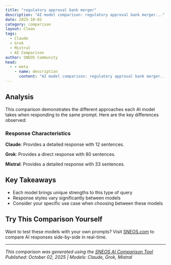 ```yaml
---
title: "regulatory approval bank merger"
description: "AI model comparison: regulatory approval bank merger..."
date: 2025-10-02
category: comparison
layout: Clean
tags:
  - Claude
  - Grok
  - Mistral
  - AI Comparison
author: SNEOS Community
head:
  - - meta
    - name: description
      content: "AI model comparison: regulatory approval bank merger..."
---
```


<ChatComparison
  title="regulatory approval bank merger"
  prompt="regulatory approval bank merger"
  :responses='{"Claude": "# Regulatory Approval for Bank Mergers\n\nBank mergers require extensive regulatory approval due to their potential impact on the financial system, competition, and consumers. Here\u0027s an overview of the key aspects:\n\n## Primary Regulators\n\n**United States:**\n- **Federal Reserve** - Approves bank holding company mergers\n- **OCC (Office of the Comptroller of the Currency)** - National banks\n- **FDIC** - State-chartered banks\n- **Department of Justice** - Antitrust review\n- **State banking regulators** - State-chartered institutions\n\n**Other jurisdictions have similar multi-agency oversight**\n\n## Key Approval Criteria\n\n### 1. **Safety and Soundness**\n- Financial strength of both institutions\n- Capital adequacy post-merger\n- Risk management capabilities\n- Quality of management\n\n### 2. **Competitive Impact**\n- Market concentration analysis\n- HHI (Herfindahl-Hirschman Index) calculations\n- Geographic market definition\n- Potential for reduced competition\n\n### 3. **Public Interest**\n- Community Reinvestment Act (CRA) compliance\n- Consumer protection\n- Financial stability impact\n- Economic benefits to communities served\n\n### 4. **Anti-Money Laundering**\n- BSA/AML compliance history\n- Sanctions compliance\n- Enhanced due diligence capabilities\n\n## Approval Process\n\n1. **Pre-filing consultations** with regulators\n2. **Formal application submission**\n3. **Public comment period** (typically 30 days)\n4. **Regulatory review** (can take 6-18\u002B months)\n5. **Conditional approval** with requirements\n6. **Final approval** and closing\n\n## Common Conditions\n\n- **Divestitures** of overlapping branches\n- **CRA commitments** for community lending\n- **Capital maintenance** requirements\n- **Systems integration** timelines\n- **Consumer protection** measures\n\n## Recent Trends\n\n- **Increased scrutiny** of large bank mergers\n- **Focus on fintech integration**\n- **Climate risk considerations**\n- **Operational risk management**\n- **Digital banking capabilities**\n\nWould you like me to elaborate on any specific aspect of bank merger regulatory approval?", "Grok": "Regulatory approval for a bank merger is a critical step in the process of combining two or more banking institutions. This approval ensures that the merger complies with legal, financial, and competitive standards set by governmental and regulatory bodies. The process typically involves multiple layers of scrutiny to protect consumers, maintain financial stability, and prevent monopolistic practices. Below is an overview of the key aspects of regulatory approval for bank mergers, with a focus on common practices in major jurisdictions like the United States and the European Union (EU).\n\n### 1. **Why Regulatory Approval is Required**\nBank mergers can have significant impacts on the financial system, including:\n- **Market Competition:** A merger could reduce competition, potentially leading to higher fees or reduced services for consumers.\n- **Financial Stability:** Combining institutions could create systemic risks if the resulting entity becomes \u0022too big to fail.\u0022\n- **Consumer Protection:** Regulators ensure that customers are not adversely affected by the merger.\n- **Compliance:** Mergers must adhere to banking laws, anti-money laundering (AML) regulations, and other legal requirements.\n\n### 2. **Key Regulatory Bodies Involved**\nThe specific regulators depend on the country or region where the merger is taking place. Common authorities include:\n\n- **United States:**\n - **Federal Reserve Board (FRB):** Oversees bank holding companies and evaluates the financial stability and competitive impact of mergers under the Bank Holding Company Act.\n - **Office of the Comptroller of the Currency (OCC):** Approves mergers involving national banks.\n - **Federal Deposit Insurance Corporation (FDIC):** Involved if the merger impacts insured deposits or involves state-chartered banks.\n - **Department of Justice (DOJ):** Reviews mergers for antitrust concerns under the Hart-Scott-Rodino Act.\n - **State Banking Regulators:** For state-chartered banks, additional approvals may be required at the state level.\n - **Consumer Financial Protection Bureau (CFPB):** May assess impacts on consumer rights and protections.\n\n- **European Union:**\n - **European Central Bank (ECB):** Under the Single Supervisory Mechanism (SSM), the ECB plays a key role in approving mergers involving significant institutions in the Eurozone.\n - **European Commission (EC):** Evaluates mergers for competition issues under EU Merger Regulation.\n - **National Competent Authorities (NCAs):** National regulators in member states may also be involved, especially for smaller banks.\n\n- **Other Jurisdictions:**\n - In countries like the UK, the Financial Conduct Authority (FCA) and the Prudential Regulation Authority (PRA) oversee mergers.\n - In India, the Reserve Bank of India (RBI) is the primary regulator for banking mergers.\n - Each country typically has its own central bank or financial authority that plays a role in the approval process.\n\n### 3. **Criteria for Approval**\nRegulators evaluate bank mergers based on several factors, including:\n- **Competitive Impact:** Ensuring the merger does not create a monopoly or significantly reduce competition in the market (e.g., measured by market share or the Herfindahl-Hirschman Index in the U.S.).\n- **Financial Stability:** Assessing whether the merged entity will be financially sound and capable of withstanding economic stress.\n- **Public Interest:** Evaluating whether the merger benefits the public, such as through improved services or efficiency.\n- **Management Capability:** Reviewing the competence and integrity of the merged entity\u2019s leadership.\n- **Compliance with Laws:** Ensuring adherence to banking regulations, AML/KYC (Know Your Customer) requirements, and other legal standards.\n- **Capital Adequacy:** Confirming that the merged bank meets required capital ratios (e.g., under Basel III standards).\n\n### 4. **Steps in the Approval Process**\nWhile the exact process varies by jurisdiction, it generally includes the following steps:\n1. **Pre-Merger Notification/Filing:**\n - The merging banks must submit a formal application or notification to the relevant regulatory bodies.\n - In the U.S., this may involve filing under the Bank Merger Act or Hart-Scott-Rodino Act.\n - In the EU, a notification is filed with the European Commission if the merger meets certain turnover thresholds.\n\n2. **Review and Analysis:**\n - Regulators analyze the competitive, financial, and systemic impacts of the merger.\n - Public comment periods may be opened (e.g., in the U.S.) to gather input from stakeholders.\n\n3. **Antitrust Review:**\n - Authorities assess whether the merger violates antitrust laws by reducing competition.\n - Remedies, such as divestitures of certain branches or business lines, may be required to address competition concerns.\n\n4. **Decision:**\n - Regulators approve, conditionally approve, or deny the merger.\n - Conditions may include requirements to sell assets, maintain certain capital levels, or protect consumers.\n\n5. **Post-Approval Compliance:**\n - After approval, the merged entity must comply with any conditions set by regulators.\n - Ongoing monitoring may be conducted to ensure compliance with merger terms.\n\n### 5. **Challenges and Risks in Obtaining Approval**\n- **Antitrust Issues:** If the merger significantly reduces competition in a specific geographic or product market, it may be blocked or require divestitures.\n- **Financial Weakness:** If one or both banks are financially unstable, regulators may deny the merger or impose strict conditions.\n- **Political and Public Opposition:** High-profile mergers may face opposition from politicians, consumer groups, or communities, influencing regulatory decisions.\n- **Cross-Border Complexities:** International mergers involve multiple jurisdictions, each with its own regulatory requirements, increasing complexity.\n\n### 6. **Recent Trends and Examples**\n- **Increased Scrutiny:** In recent years, regulators have placed greater emphasis on consumer protection and systemic risk, especially after the 2008 financial crisis.\n- **Technology and Fintech Mergers:** With the rise of digital banking, regulators are also focusing on data privacy and cybersecurity in mergers involving fintech companies.\n- **Examples:**\n - In the U.S., the proposed merger of BB\u0026T and SunTrust to form Truist Bank (completed in 2019) required extensive regulatory review by the Federal Reserve and FDIC, with conditions to ensure competition.\n - In the EU, the ECB and European Commission have closely scrutinized mergers like the failed Banco Popular and Banco Santander integration in 2017 to ensure financial stability.\n\n### 7. **Best Practices for Banks Seeking Approval**\n- **Early Engagement:** Consult with regulators early in the process to understand potential concerns.\n- **Thorough Documentation:** Provide detailed financial, competitive, and strategic analyses in applications.\n- **Legal and Advisory Support:** Engage legal and financial advisors with expertise in regulatory approvals to navigate the process.\n- **Address Community Needs:** Demonstrate how the merger benefits customers and local communities to gain public and regulatory support.\n\n### Conclusion\nRegulatory approval for a bank merger is a complex and multi-faceted process that requires careful planning and compliance with legal and financial standards. Banks must engage with multiple authorities, address competition and stability concerns, and ensure that the public interest is served. Understanding the specific requirements of the jurisdictions involved and preparing a strong case for the merger are essential to securing approval. If you have a specific merger or jurisdiction in mind, I can provide more tailored information.", "Mistral": "Regulatory approval for a bank merger is a critical process that ensures the proposed merger complies with legal and regulatory requirements, and that it does not pose undue risks to the financial system or consumers. Here are some key aspects and steps involved in obtaining regulatory approval for a bank merger:\n\n### 1. **Preliminary Steps**\n - **Due Diligence:** Both banks conduct thorough due diligence to assess the financial health, operational risks, and strategic fit of the merger.\n - **Merger Agreement:** The banks draft and sign a merger agreement outlining the terms and conditions of the merger.\n\n### 2. **Regulatory Filings**\n - **Federal Reserve:** The banks must file an application with the Federal Reserve Board, which reviews the merger to ensure it complies with the Bank Holding Company Act and other relevant regulations.\n - **FDIC:** The Federal Deposit Insurance Corporation (FDIC) reviews the merger to ensure it does not pose risks to the deposit insurance fund.\n - **OCC:** If the merging banks are national banks, the Office of the Comptroller of the Currency (OCC) will also review the merger.\n - **State Regulators:** Depending on the jurisdiction, state banking regulators may also need to approve the merger.\n\n### 3. **Antitrust Review**\n - **Department of Justice (DOJ):** The DOJ reviews the merger to ensure it does not violate antitrust laws and does not create a monopoly or significantly reduce competition in the banking sector.\n - **Federal Trade Commission (FTC):** The FTC may also review the merger for antitrust concerns.\n\n### 4. **Public Interest Considerations**\n - **Community Reinvestment Act (CRA):** The merging banks must demonstrate compliance with the CRA, which requires banks to meet the credit needs of their communities, including low- and moderate-income neighborhoods.\n - **Consumer Protection:** Regulators assess whether the merger will have a positive or negative impact on consumers, including access to banking services and fair lending practices.\n\n### 5. **Financial Stability**\n - **Systemic Risk:** Regulators evaluate whether the merger could create systemic risks to the financial system. This is particularly important if the merging banks are large or have significant market share.\n - **Capital Adequacy:** The merged entity must meet capital adequacy requirements to ensure it has sufficient financial resources to withstand economic downturns.\n\n### 6. **Public Comment Period**\n - **Public Notice:** The merger proposal is often made public, and there may be a period for public comment and hearings.\n - **Stakeholder Input:** Regulators consider input from various stakeholders, including customers, community groups, and other financial institutions.\n\n### 7. **Final Approval**\n - **Conditional Approval:** Regulators may grant conditional approval, requiring the banks to meet certain conditions before the merger can proceed.\n - **Unconditional Approval:** If all regulatory requirements are met, the merger may receive unconditional approval.\n\n### 8. **Post-Merger Monitoring**\n - **Compliance Monitoring:** Regulators continue to monitor the merged entity to ensure ongoing compliance with all regulatory requirements.\n - **Reporting:** The merged bank may be required to submit periodic reports to regulators.\n\n### Key Considerations\n - **Timeline:** The regulatory approval process can be lengthy, often taking several months to a year or more.\n - **Costs:** The process can be costly, involving legal fees, regulatory filing fees, and other expenses.\n - **Risks:** There is always a risk that regulatory approval may not be granted, which could result in the merger being abandoned.\n\n### Conclusion\nObtaining regulatory approval for a bank merger is a complex and multifaceted process that involves multiple regulatory bodies and considerations. Successful navigation of this process requires careful planning, thorough due diligence, and effective communication with regulators and stakeholders."}' 
  published-date="13:47"
/>

## Analysis

This comparison demonstrates the different approaches each AI model takes when responding to the same prompt. Here are the key differences observed:

### Response Characteristics

**Claude**: Provides a detailed response with 12 sentences. 

**Grok**: Provides a direct response with 80 sentences. 

**Mistral**: Provides a detailed response with 33 sentences. 

## Key Takeaways

- Each model brings unique strengths to this type of query
- Response styles vary significantly between models
- Consider your specific use case when choosing between these models

## Try This Comparison Yourself

Want to test these models with your own prompts? Visit [SNEOS.com](https://sneos.com) to compare AI responses side-by-side in real-time.

---

*This comparison was generated using the [SNEOS AI Comparison Tool](https://sneos.com)*
*Published: October 02, 2025 | Models: Claude, Grok, Mistral*

